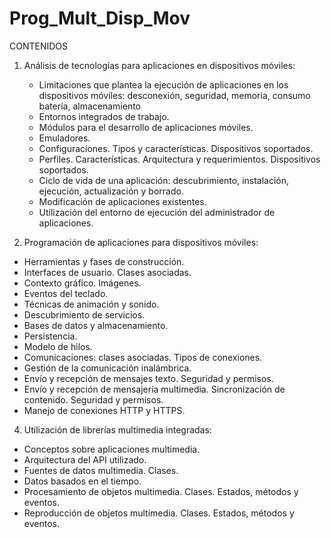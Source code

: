 # Prog_Mult_Disp_Mov
CONTENIDOS
1. Análisis de tecnologías para aplicaciones en dispositivos móviles:
   - Limitaciones que plantea la ejecución de aplicaciones en los dispositivos móviles: desconexión, seguridad, memoria, consumo batería, almacenamiento
   - Entornos integrados de trabajo.
   - Módulos para el desarrollo de aplicaciones móviles.
   - Emuladores.
   - Configuraciones. Tipos y características. Dispositivos soportados.
   - Perfiles. Características. Arquitectura y requerimientos. Dispositivos soportados.
   - Ciclo de vida de una aplicación: descubrimiento, instalación, ejecución, actualización y borrado.
   - Modificación de aplicaciones existentes.
   - Utilización del entorno de ejecución del administrador de aplicaciones.

3. Programación de aplicaciones para dispositivos móviles:
- Herramientas y fases de construcción.
- Interfaces de usuario. Clases asociadas.
- Contexto gráfico. Imágenes.
- Eventos del teclado.
- Técnicas de animación y sonido.
- Descubrimiento de servicios.
- Bases de datos y almacenamiento.
- Persistencia.
- Modelo de hilos.
- Comunicaciones: clases asociadas. Tipos de conexiones.
- Gestión de la comunicación inalámbrica.
- Envío y recepción de mensajes texto. Seguridad y permisos.
- Envío y recepción de mensajería multimedia. Sincronización de contenido. Seguridad y permisos.
- Manejo de conexiones HTTP y HTTPS.
   
4. Utilización de librerías multimedia integradas:
- Conceptos sobre aplicaciones multimedia.
- Arquitectura del API utilizado.
- Fuentes de datos multimedia. Clases.
- Datos basados en el tiempo.
- Procesamiento de objetos multimedia. Clases. Estados, métodos y eventos.
- Reproducción de objetos multimedia. Clases. Estados, métodos y eventos.
    
